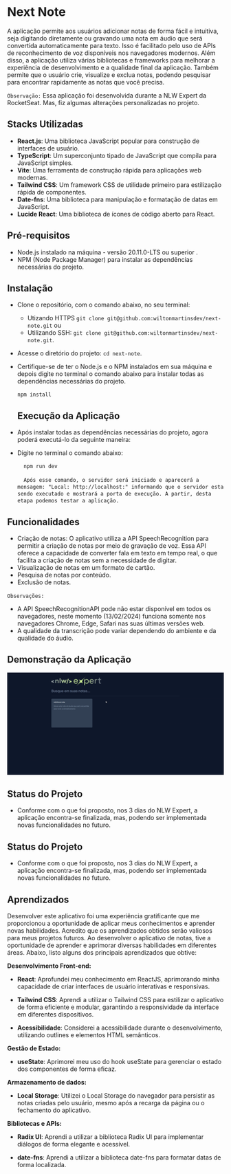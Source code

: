 # Next Note

A aplicação permite aos usuários adicionar notas de forma fácil e intuitiva, seja digitando diretamente ou gravando uma nota em áudio que será convertida automaticamente para texto. Isso é facilitado pelo uso de APIs de reconhecimento de voz disponíveis nos navegadores modernos. Além disso, a aplicação utiliza várias bibliotecas e frameworks para melhorar a experiência de desenvolvimento e a qualidade final da aplicação. Também permite que o usuário crie, visualize e exclua notas, podendo pesquisar para encontrar rapidamente as notas que você precisa.

`Observação:` Essa aplicação foi desenvolvida durante a NLW Expert da RocketSeat. Mas, fiz algumas alterações personalizadas no projeto.

## Stacks Utilizadas

-   **React.js**: Uma biblioteca JavaScript popular para construção de interfaces de usuário.
-   **TypeScript**: Um superconjunto tipado de JavaScript que compila para JavaScript simples.
-   **Vite**: Uma ferramenta de construção rápida para aplicações web modernas.
-   **Tailwind CSS**: Um framework CSS de utilidade primeiro para estilização rápida de componentes.
-   **Date-fns**: Uma biblioteca para manipulação e formatação de datas em JavaScript.
-   **Lucide React**: Uma biblioteca de ícones de código aberto para React.

## Pré-requisitos

-   Node.js instalado na máquina - versão 20.11.0-LTS ou superior .
-   NPM (Node Package Manager) para instalar as dependências necessárias do projeto.
## Instalação

- Clone o repositório, com o comando abaixo, no seu terminal:
   - Utizando HTTPS `git clone git@github.com:wiltonmartinsdev/next-note.git` ou
   - Utilizando SSH: `git clone git@github.com:wiltonmartinsdev/next-note.git`.
- Acesse o diretório do projeto: `cd next-note`.
- Certifique-se de ter o Node.js e o NPM instalados em sua máquina e depois digite no terminal o comando abaixo para instalar todas as dependências necessárias do projeto.

      npm install
    ## Execução da Aplicação

-   Após instalar todas as dependências necessárias do projeto, agora poderá executá-lo da seguinte maneira:
-   Digite no terminal o comando abaixo:

          npm run dev

          Após esse comando, o servidor será iniciado e aparecerá a mensagem: "Local: http://localhost:" informando que o servidor esta sendo executado e mostrará a porta de execução. A partir, desta etapa podemos testar a aplicação.
## Funcionalidades

-   Criação de notas: O aplicativo utiliza a API SpeechRecognition para permitir a criação de notas por meio de gravação de voz. Essa API oferece a capacidade de converter fala em texto em tempo real, o que facilita a criação de notas sem a necessidade de digitar.
-   Visualização de notas em um formato de cartão.
-   Pesquisa de notas por conteúdo.
-   Exclusão de notas.

`Observações:`

-   A API SpeechRecognitionAPI pode não estar disponível em todos os navegadores, neste momento (13/02/2024) funciona somente nos navegadores Chrome, Edge, Safari nas suas últimas versões web.
-   A qualidade da transcrição pode variar dependendo do ambiente e da qualidade do áudio.


## Demonstração da Aplicação

<img src="https://github.com/wiltonmartinsdev/next-note/blob/main/src/assets/project%20view.gif?raw=true" />


## Status do Projeto

-   Conforme com o que foi proposto, nos 3 dias do NLW Expert, a aplicação encontra-se finalizada, mas, podendo ser implementada novas funcionalidades no futuro.
## Status do Projeto

-   Conforme com o que foi proposto, nos 3 dias do NLW Expert, a aplicação encontra-se finalizada, mas, podendo ser implementada novas funcionalidades no futuro.
## Aprendizados

Desenvolver este aplicativo foi uma experiência gratificante que me proporcionou a oportunidade de aplicar meus conhecimentos e aprender novas habilidades. Acredito que os aprendizados obtidos serão valiosos para meus projetos futuros. Ao desenvolver o aplicativo de notas, tive a oportunidade de aprender e aprimorar diversas habilidades em diferentes áreas. Abaixo, listo alguns dos principais aprendizados que obtive:

**Desenvolvimento Front-end:**

-   **React**: Aprofundei meu conhecimento em ReactJS, aprimorando minha capacidade de criar interfaces de usuário interativas e responsivas.

-   **Tailwind CSS**: Aprendi a utilizar o Tailwind CSS para estilizar o aplicativo de forma eficiente e modular, garantindo a responsividade da interface em diferentes dispositivos.

-   **Acessibilidade**: Considerei a acessibilidade durante o desenvolvimento, utilizando outlines e elementos HTML semânticos.

**Gestão de Estado:**

-   **useState**: Aprimorei meu uso do hook useState para gerenciar o estado dos componentes de forma eficaz.

**Armazenamento de dados:**

-   **Local Storage**: Utilizei o Local Storage do navegador para persistir as notas criadas pelo usuário, mesmo após a recarga da página ou o fechamento do aplicativo.

**Bibliotecas e APIs:**

-   **Radix UI**: Aprendi a utilizar a biblioteca Radix UI para implementar diálogos de forma elegante e acessível.

-   **date-fns**: Aprendi a utilizar a biblioteca date-fns para formatar datas de forma localizada.
